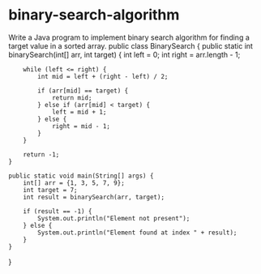 # binary-search-algorithm
Write a Java program to implement binary search algorithm for finding a target value in a sorted array.
public class BinarySearch {
    public static int binarySearch(int[] arr, int target) {
        int left = 0;
        int right = arr.length - 1;

        while (left <= right) {
            int mid = left + (right - left) / 2;

            if (arr[mid] == target) {
                return mid;
            } else if (arr[mid] < target) {
                left = mid + 1;
            } else {
                right = mid - 1;
            }
        }

        return -1;
    }

    public static void main(String[] args) {
        int[] arr = {1, 3, 5, 7, 9};
        int target = 7;
        int result = binarySearch(arr, target);

        if (result == -1) {
            System.out.println("Element not present");
        } else {
            System.out.println("Element found at index " + result);
        }
    }
}
